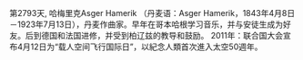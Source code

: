 第2793天, 哈梅里克Asger Hamerik （丹麦语：Asger Hamerik，1843年4月8日－1923年7月13日），丹麦作曲家。早年在哥本哈根学习音乐，并与安徒生成为好友。后到德国和法国进修，并受到柏辽兹的教导和鼓励。
2011年：联合国大会宣布4月12日为“载人空间飞行国际日”，以紀念人類首次進入太空50週年。
